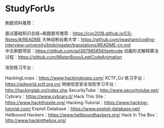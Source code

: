 # StudyForUs


刷题资料推荐：

面试基础知识总结+刷题题号推荐：https://cyc2018.github.io/CS-Notes/#/README
大神自制谷歌大学：https://github.com/jwasham/coding-interview-university/blob/master/translations/README-cn.md  
中文刷题项目：https://github.com/azl397985856/leetcode 
 动画形式解释算法过程：https://github.com/MisterBooo/LeetCodeAnimation



攻防练习平台：

HackingLoops：https://www.hackingloops.com/
XCTF_OJ 练习平台：https://adworld.xctf.org.cn/
网络信息安全攻防学习平台：http://hackinglab.cn/index.php
SecurityTube：http://www.securitytube.net/
Cybrary：https://www.cybrary.it/
Hack This Site：https://www.hackthissite.org/
Hacking-Tutorial：https://www.hacking-tutorial.com/
Exploit Database：https://www.exploit-database.net/
Hellbound Hackers：https://www.hellboundhackers.org/
Hack In The Box：http://www.hackinthebox.org/​
